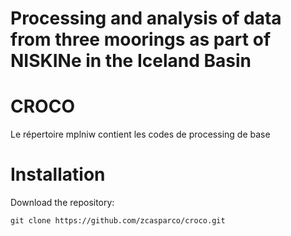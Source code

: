 Processing and analysis of data from three moorings as part of NISKINe in the Iceland Basin
======

CROCO
==============

Le répertoire mplniw contient les codes de processing de base 


Installation
================

Download the repository:
```
git clone https://github.com/zcasparco/croco.git
```
